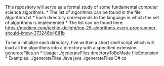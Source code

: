 This repository will serve as a formal study of some fundamental computer science algorithms. 
    * The list of algorithms can be found in the file Algorithm.txt
    * Each directory corresponds to the language in which the set of algorithms is implemented
    * The list can be found here: https://medium.com/techie-delight/top-25-algorithms-every-programmer-should-know-373246b4881b

To help initialize each directory, I've written a short shell script which will load all the 
algorithms into a directory with a specified extension, generateFiles.sh
    * Usage: ./generateFiles directoryToBeMade fileExtension
    * Examples: ./generateFiles Java java
                ./generateFiles C# cs
